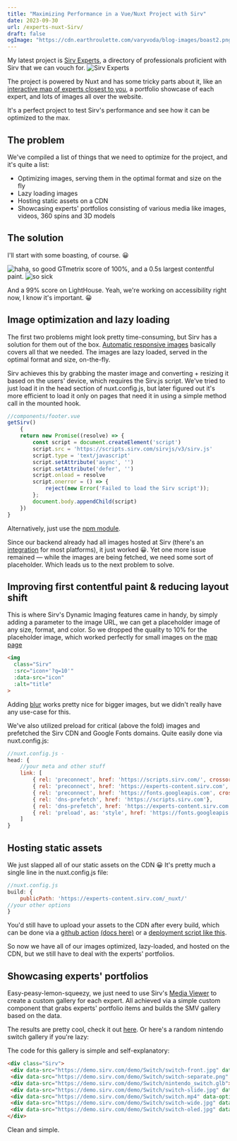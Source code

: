 ```yaml
---
title: "Maximizing Performance in a Vue/Nuxt Project with Sirv"
date: 2023-09-30
url: /experts-nuxt-Sirv/
draft: false
ogImage: "https://cdn.earthroulette.com/varyvoda/blog-images/boast2.png"
---
```

My latest project is [Sirv Experts](https://experts.sirv.com), a directory of professionals proficient with Sirv that we can vouch for.
<img class="Sirv" src="https://cdn.earthroulette.com/varyvoda/experts.png?q=10&blur=10" data-src="https://cdn.earthroulette.com/varyvoda/experts.png" alt="Sirv Experts">


The project is powered by Nuxt and has some tricky parts about it, like an [interactive map of experts closest to you](https://experts.sirv.com/360-product-photography/near-me), a portfolio showcase of each expert, and lots of images all over the website.

It's a perfect project to test Sirv's performance and see how it can be optimized to the max.

## The problem
We've compiled a list of things that we need to optimize for the project, and it's quite a list:
- Optimizing images, serving them in the optimal format and size on the fly
- Lazy loading images
- Hosting static assets on a CDN
- Showcasing experts' portfolios consisting of various media like images, videos, 360 spins and 3D models

## The solution
I'll start with some boasting, of course. 😀

<img class="Sirv" src="https://cdn.earthroulette.com/varyvoda/blog-images/boast1.png?q=10&blur=10" data-src="https://cdn.earthroulette.com/varyvoda/blog-images/boast1.png" alt="haha, so good">
GTmetrix score of 100%, and a 0.5s largest contentful paint.

<img class="Sirv" src="https://cdn.earthroulette.com/varyvoda/blog-images/boast2.png?q=10&blur=10" data-src="https://cdn.earthroulette.com/varyvoda/blog-images/boast2.png" alt="so sick">

And a 99% score on LightHouse. Yeah, we're working on accessibility right now, I know it's important. 😀

## Image optimization and lazy loading
The first two problems might look pretty time-consuming, but Sirv has a solution for them out of the box. [Automatic responsive images](https://sirv.com/help/articles/responsive-images-smv/) basically covers all that we needed. The images are lazy loaded, served in the optimal format and size, on-the-fly. 

Sirv achieves this by grabbing the master image and converting + resizing it based on the users' device, which requires the Sirv.js script. We've tried to just load it in the head section of nuxt.config.js, but later figured out it's more efficient to load it only on pages that need it in using a simple method call in the mounted hook.
```js
//components/footer.vue
getSirv()
    {
    return new Promise((resolve) => {
        const script = document.createElement('script')
        script.src = 'https://scripts.sirv.com/sirvjs/v3/sirv.js'
        script.type = 'text/javascript'
        script.setAttribute('async', '')
        script.setAttribute('defer', '')
        script.onload = resolve
        script.onerror = () => {
            reject(new Error('Failed to load the Sirv script'));
        };
        document.body.appendChild(script)
    })
}
```
Alternatively, just use the [npm module](https://www.npmjs.com/package/sirv-media-viewer-script). 

Since our backend already had all images hosted at Sirv
(there's an [integration](https://sirv.com/integration/) for most platforms),
it just worked 😀.
Yet one more issue remained — while the images are being fetched, we need some sort of placeholder.
Which leads us to the next problem to solve.
## Improving first contentful paint & reducing layout shift

This is where Sirv's Dynamic Imaging features came in handy, by simply adding a parameter to the image URL, we can get a placeholder image of any size, format, and color. So we dropped the quality to 10% for the placeholder image, which worked perfectly for small images on the [map page](https://experts.sirv.com/360-product-photography/anywhere)
```html
<img
  class="Sirv"
  :src="icon+'?q=10'"
  :data-src="icon"
  :alt="title"
>
```
Adding [blur](https://sirv.com/help/articles/dynamic-imaging/stylize/blur/) works pretty nice for bigger images, but we didn't really have any use-case for this.

We've also utilized preload for critical (above the fold) images and prefetched the Sirv CDN and Google Fonts domains.
Quite easily done via nuxt.config.js:
```js
//nuxt.config.js -
head: {
    //your meta and other stuff
    link: [
        { rel: 'preconnect', href: 'https://scripts.sirv.com/', crossorigin:true},
        { rel: 'preconnect', href: 'https://experts-content.sirv.com', crossorigin:true},
        { rel: 'preconnect', href: 'https://fonts.googleapis.com', crossorigin:true},
        { rel: 'dns-prefetch', href: 'https://scripts.sirv.com'},
        { rel: 'dns-prefetch', href: 'https://experts-content.sirv.com'},
        { rel: 'preload', as: 'style', href: 'https://fonts.googleapis.com/css?family=Source+Sans+Pro:200,300,400,600&display=swap' }
    ]
}
```
## Hosting static assets
We just slapped all of our static assets on the CDN 😀
It's pretty much a single line in the nuxt.config.js file:
```js
//nuxt.config.js
build: {
    publicPath: 'https://experts-content.sirv.com/_nuxt/'
//your other options
}
```
You'd still have to upload your assets to the CDN after every build,
which can be done via a [github action](https://github.com/marketplace/actions/sirv-upload) [(docs here)](https://sirv.com/help/articles/upload-images-to-sirv-with-github-actions/) or a [deployment script like this](https://gist.github.com/IgorVaryvoda/40036108fda952d318abf397b53cc6da).

So now we have all of our images optimized, lazy-loaded, and hosted on the CDN, but we still have to deal with the experts' portfolios.

## Showcasing experts' portfolios
Easy-peasy-lemon-squeezy, we just need to use Sirv's [Media Viewer](https://sirv.com/help/articles/media-viewer/) to create a custom gallery for each expert. All achieved via a simple custom component that grabs experts' portfolio items and builds the SMV gallery based on the data. 

The results are pretty cool, check it out [here](https://experts.sirv.com/revo-photo-revo-north-america). Or here's a random nintendo switch gallery if you're lazy: 
<div class="Sirv">
 <div data-src="https://demo.sirv.com/demo/Switch/switch-front.jpg" data-type="zoom"></div>
 <div data-src="https://demo.sirv.com/demo/Switch/switch-separate.png" data-type="zoom"></div>
 <div data-src="https://demo.sirv.com/demo/Switch/nintendo_switch.glb"></div>
 <div data-src="https://demo.sirv.com/demo/Switch/switch-slide.jpg" data-type="zoom"></div>
 <div data-src="https://demo.sirv.com/demo/Switch/switch.mp4" data-options="autoplay:true"></div>
 <div data-src="https://demo.sirv.com/demo/Switch/switch-wide.jpg" data-type="zoom"></div>
 <div data-src="https://demo.sirv.com/demo/Switch/switch-oled.jpg" data-type="zoom"></div>
</div>
The code for this gallery is simple and self-explanatory:

```html
<div class="Sirv">
 <div data-src="https://demo.sirv.com/demo/Switch/switch-front.jpg" data-type="zoom"></div>
 <div data-src="https://demo.sirv.com/demo/Switch/switch-separate.png" data-type="zoom"></div>
 <div data-src="https://demo.sirv.com/demo/Switch/nintendo_switch.glb"></div>
 <div data-src="https://demo.sirv.com/demo/Switch/switch-slide.jpg" data-type="zoom"></div>
 <div data-src="https://demo.sirv.com/demo/Switch/switch.mp4" data-options="autoplay:true"></div>
 <div data-src="https://demo.sirv.com/demo/Switch/switch-wide.jpg" data-type="zoom"></div>
 <div data-src="https://demo.sirv.com/demo/Switch/switch-oled.jpg" data-type="zoom"></div>
</div>
```
Clean and simple. 

<script src="https://scripts.sirv.com/sirvjs/v3/sirv.js"></script>
